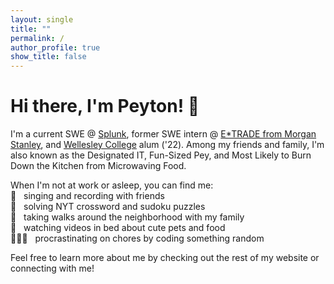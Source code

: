 ```yaml
---
layout: single
title: ""
permalink: /
author_profile: true
show_title: false
---
```


# Hi there, I'm Peyton! 👋

I'm a current SWE @ [Splunk][splunk], former SWE intern @ [E*TRADE from Morgan Stanley][etrade-ms], and [Wellesley College][wellesley] alum ('22). Among my friends and family, I'm also known as the Designated IT, Fun-Sized Pey, and Most Likely to Burn Down the Kitchen from Microwaving Food.

When I'm not at work or asleep, you can find me:  
🎤 &nbsp; singing and recording with friends  
🧩 &nbsp; solving NYT crossword and sudoku puzzles  
💪 &nbsp; taking walks around the neighborhood with my family  
📱 &nbsp; watching videos in bed about cute pets and food  
👩🏻‍💻 &nbsp; procrastinating on chores by coding something random  

Feel free to learn more about me by checking out the rest of my website or connecting with me!

[splunk]:    https://www.splunk.com/
[etrade-ms]: https://us.etrade.com/l/morganstanley/investing-and-banking
[wellesley]: https://www.wellesley.edu/
